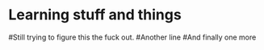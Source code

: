 # Learning stuff and things
#Still trying to figure this the fuck out.
#Another line 
#And finally one more 

